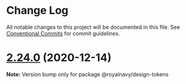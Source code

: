 # Change Log

All notable changes to this project will be documented in this file.
See [Conventional Commits](https://conventionalcommits.org) for commit guidelines.

# [2.24.0](https://github.com/Royal-Navy/design-system/compare/2.23.2...2.24.0) (2020-12-14)

**Note:** Version bump only for package @royalnavy/design-tokens
